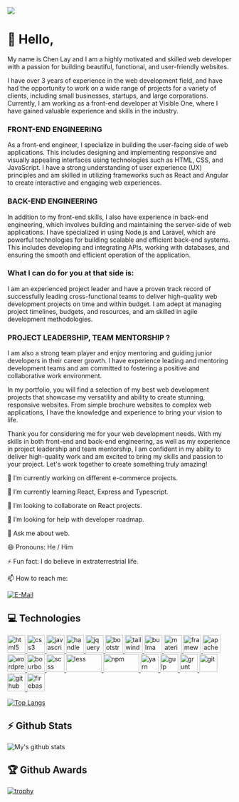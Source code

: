 ![](https://komarev.com/ghpvc/?username=chanmyaemaung&color=ff69b4)

# 👋 Hello,

  My name is Chen Lay and I am a highly motivated and skilled web developer with a passion for building beautiful, functional, and user-friendly websites.

I have over 3 years of experience in the web development field, and have had the opportunity to work on a wide range of projects for a variety of clients, including small businesses, startups, and large corporations. Currently, I am working as a front-end developer at Visible One, where I have gained valuable experience and skills in the industry.


### FRONT-END ENGINEERING

As a front-end engineer, I specialize in building the user-facing side of web applications. This includes designing and implementing responsive and visually appealing interfaces using technologies such as HTML, CSS, and JavaScript. I have a strong understanding of user experience (UX) principles and am skilled in utilizing frameworks such as React and Angular to create interactive and engaging web experiences.


### BACK-END ENGINEERING

In addition to my front-end skills, I also have experience in back-end engineering, which involves building and maintaining the server-side of web applications. I have specialized in using Node.js and Laravel, which are powerful technologies for building scalable and efficient back-end systems. This includes developing and integrating APIs, working with databases, and ensuring the smooth and efficient operation of the application.


### What I can do for you at that side is:

I am an experienced project leader and have a proven track record of successfully leading cross-functional teams to deliver high-quality web development projects on time and within budget. I am adept at managing project timelines, budgets, and resources, and am skilled in agile development methodologies.


### PROJECT LEADERSHIP, TEAM MENTORSHIP ?

  I am also a strong team player and enjoy mentoring and guiding junior developers in their career growth. I have experience leading and mentoring development teams and am committed to fostering a positive and collaborative work environment.

In my portfolio, you will find a selection of my best web development projects that showcase my versatility and ability to create stunning, responsive websites. From simple brochure websites to complex web applications, I have the knowledge and experience to bring your vision to life.

Thank you for considering me for your web development needs. With my skills in both front-end and back-end engineering, as well as my experience in project leadership and team mentorship, I am confident in my ability to deliver high-quality work and am excited to bring my skills and passion to your project. Let's work together to create something truly amazing!


🔭 I’m currently working on different e-commerce projects.

🌱 I’m currently learning React, Express and Typescript.

👯 I’m looking to collaborate on React projects.

🤔 I’m looking for help with developer roadmap.

💬 Ask me about web.

😄 Pronouns: He / Him

⚡ Fun fact:  I do believe in extraterrestrial life.

📫 How to reach me:

[![E-Mail](https://img.shields.io/badge/--email?label=E-mail&logo=Gmail&style=social)](mailto:info@chanmyaemaung.net) 

## :computer: Technologies
<p align="center">

<a href="https://www.w3.org/html/" target="_blank"> <img src="https://www.svgrepo.com/show/183637/html5.svg" alt="html5" width="40" height="40"/></a><a href="https://www.w3schools.com/css/" target="_blank"> <img src="https://www.svgrepo.com/show/303263/css3-logo.svg" alt="css3" width="40" height="40"/> </a> <a href="https://developer.mozilla.org/en-US/docs/Web/JavaScript" target="_blank"> <img src="https://www.svgrepo.com/show/303206/javascript-logo.svg" alt="javascript" width="40" height="40"/> <a href="https://handlebarsjs.com/" target="_blank"> <img src="https://www.vectorlogo.zone/logos/handlebarsjs/handlebarsjs-icon.svg" alt="handlebars" width="40" height="40"/> </a> <a href="https://jquery.com/" target="_blank"> <img src="https://www.vectorlogo.zone/logos/jquery/jquery-icon.svg" alt="jquery" width="40" height="40"/></a><a href="https://getbootstrap.com/" target="_blank"> <img src="https://www.vectorlogo.zone/logos/getbootstrap/getbootstrap-icon.svg" alt="bootstrap" width="40" height="40"/></a><a href="https://tailwindcss.com/" target="_blank"> <img src="https://www.vectorlogo.zone/logos/tailwindcss/tailwindcss-icon.svg" alt="tailwind" width="40" height="40"/></a><a href="https://bulma.io/" target="_blank"> <img src="https://cdn.svgporn.com/logos/bulma.svg" alt="bulma" width="40" height="40"/></a><a href="https://materializecss.com/" target="_blank"> <img src="https://cdn.svgporn.com/logos/materializecss.svg" alt="materializecss" width="40" height="40"/></a><a href="https://framework7.io/" target="_blank"> <img src="https://cdn.svgporn.com/logos/framework7.svg" alt="framework7" width="40" height="40"/></a><a href="https://cordova.apache.org/" target="_blank"> <img src="https://www.vectorlogo.zone/logos/apache_cordova/apache_cordova-icon.svg" alt="apachecordova" width="40" height="40"/></a><a href="https://wordpress.org/" target="_blank"> <img src="https://www.vectorlogo.zone/logos/wordpress/wordpress-icon.svg" alt="wordpress" width="40" height="40"/></a><a href="https://www.bourbon.io/" target="_blank"> <img src="https://cdn.svgporn.com/logos/bourbon.svg" alt="bourbon" width="40" height="40"/></a><a href="https://sass-lang.com/" target="_blank"> <img src="https://www.vectorlogo.zone/logos/sass-lang/sass-lang-icon.svg" alt="scss" width="40" height="40"/></a><a href="http://lesscss.org/" target="_blank"> <img src="https://www.vectorlogo.zone/logos/lesscss/lesscss-ar21.svg" alt="less" width="80" height="40"/></a><a href="https://www.npmjs.com/" target="_blank"> <img src="https://www.vectorlogo.zone/logos/npmjs/npmjs-ar21.svg" alt="npm" width="80" height="40"/></a><a href="https://yarnpkg.com/" target="_blank"> <img src="https://www.vectorlogo.zone/logos/yarnpkg/yarnpkg-icon.svg" alt="yarn" width="40" height="40"/></a><a href="https://gulpjs.com/" target="_blank"> <img src="https://img.icons8.com/win10/E74C3C/gulp.png" alt="gulp" width="40" height="40"/></a><a href="https://gruntjs.com/" target="_blank"> <img src="https://www.vectorlogo.zone/logos/gruntjs/gruntjs-icon.svg" alt="grunt" width="40" height="40"/></a><a href="https://git-scm.com/" target="_blank"> <img src="https://www.vectorlogo.zone/logos/git-scm/git-scm-icon.svg" alt="git" width="40" height="40"/></a><a href="https://github.com/" target="_blank"> <img src="https://www.vectorlogo.zone/logos/github/github-tile.svg" alt="github" width="40" height="40"/></a><a href="https://firebase.google.com/" target="_blank"> <img src="https://www.vectorlogo.zone/logos/firebase/firebase-icon.svg" alt="firebase" width="40" height="40"/></a>
</p>

[![Top Langs](https://github-readme-stats.vercel.app/api/top-langs/?username=chanmyaemaung&layout=compact)](https://github.com/chanmyaemaung/github-readme-stats)

## :zap: Github Stats
![My's github stats](https://github-readme-stats.vercel.app/api?username=chanmyaemaung&show_icons=true)

## :trophy: Github Awards
[![trophy](https://github-profile-trophy.vercel.app/?username=ryo-ma&theme=onedark)](https://github.com/ryo-ma/github-profile-trophy)
